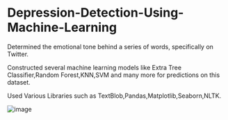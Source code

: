 # Depression-Detection-Using-Machine-Learning

Determined the emotional tone behind a series of words, specifically on Twitter.

Constructed several machine learning models like Extra Tree Classifier,Random Forest,KNN,SVM and many more for
predictions on this dataset.

Used Various Libraries such as TextBlob,Pandas,Matplotlib,Seaborn,NLTK.

![image](https://github.com/18abhishekk/Depression-Detection-Using-Machine-Learning/assets/99329624/c3b3ae52-872f-4d3a-b7ed-3b333476c290)

